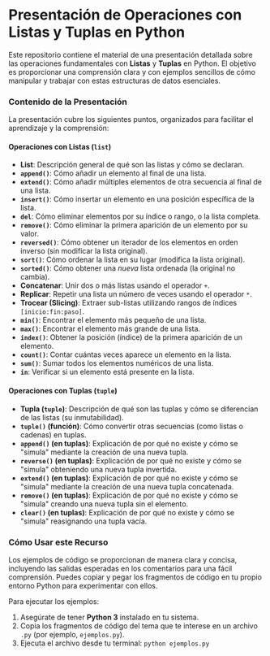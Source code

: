 # Presentación de Operaciones con Listas y Tuplas en Python

Este repositorio contiene el material de una presentación detallada sobre las operaciones fundamentales con **Listas** y **Tuplas** en Python. El objetivo es proporcionar una comprensión clara y con ejemplos sencillos de cómo manipular y trabajar con estas estructuras de datos esenciales.

### Contenido de la Presentación

La presentación cubre los siguientes puntos, organizados para facilitar el aprendizaje y la comprensión:

#### Operaciones con Listas (`list`)

* **List**: Descripción general de qué son las listas y cómo se declaran.
* **`append()`**: Cómo añadir un elemento al final de una lista.
* **`extend()`**: Cómo añadir múltiples elementos de otra secuencia al final de una lista.
* **`insert()`**: Cómo insertar un elemento en una posición específica de la lista.
* **`del`**: Cómo eliminar elementos por su índice o rango, o la lista completa.
* **`remove()`**: Cómo eliminar la primera aparición de un elemento por su valor.
* **`reversed()`**: Cómo obtener un iterador de los elementos en orden inverso (sin modificar la lista original).
* **`sort()`**: Cómo ordenar la lista en su lugar (modifica la lista original).
* **`sorted()`**: Cómo obtener una *nueva* lista ordenada (la original no cambia).
* **Concatenar**: Unir dos o más listas usando el operador `+`.
* **Replicar**: Repetir una lista un número de veces usando el operador `*`.
* **Trocear (Slicing)**: Extraer sub-listas utilizando rangos de índices `[inicio:fin:paso]`.
* **`min()`**: Encontrar el elemento más pequeño de una lista.
* **`max()`**: Encontrar el elemento más grande de una lista.
* **`index()`**: Obtener la posición (índice) de la primera aparición de un elemento.
* **`count()`**: Contar cuántas veces aparece un elemento en la lista.
* **`sum()`**: Sumar todos los elementos numéricos de una lista.
* **`in`**: Verificar si un elemento está presente en la lista.

#### Operaciones con Tuplas (`tuple`)

* **Tupla (`tuple`)**: Descripción de qué son las tuplas y cómo se diferencian de las listas (su inmutabilidad).
* **`tuple()` (función)**: Cómo convertir otras secuencias (como listas o cadenas) en tuplas.
* **`append()` (en tuplas)**: Explicación de por qué no existe y cómo se "simula" mediante la creación de una nueva tupla.
* **`reverse()` (en tuplas)**: Explicación de por qué no existe y cómo se "simula" obteniendo una nueva tupla invertida.
* **`extend()` (en tuplas)**: Explicación de por qué no existe y cómo se "simula" mediante la creación de una nueva tupla concatenada.
* **`remove()` (en tuplas)**: Explicación de por qué no existe y cómo se "simula" creando una nueva tupla sin el elemento.
* **`clear()` (en tuplas)**: Explicación de por qué no existe y cómo se "simula" reasignando una tupla vacía.

### Cómo Usar este Recurso

Los ejemplos de código se proporcionan de manera clara y concisa, incluyendo las salidas esperadas en los comentarios para una fácil comprensión. Puedes copiar y pegar los fragmentos de código en tu propio entorno Python para experimentar con ellos.

Para ejecutar los ejemplos:
1.  Asegúrate de tener **Python 3** instalado en tu sistema.
2.  Copia los fragmentos de código del tema que te interese en un archivo `.py` (por ejemplo, `ejemplos.py`).
3.  Ejecuta el archivo desde tu terminal: `python ejemplos.py`